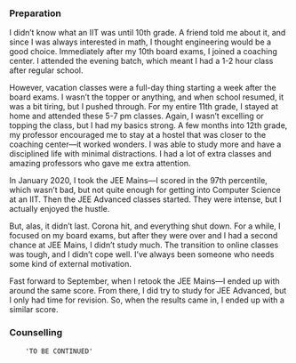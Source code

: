 ### Preparation

I didn’t know what an IIT was until 10th grade. A friend told me about it, and since I was always interested in math, I thought engineering would be a good choice. Immediately after my 10th board exams, I joined a coaching center. I attended the evening batch, which meant I had a 1-2 hour class after regular school.


However, vacation classes were a full-day thing starting a week after the board exams. I wasn’t the topper or anything, and when school resumed, it was a bit tiring, but I pushed through. For my entire 11th grade, I stayed at home and attended these 5-7 pm classes. Again, I wasn’t excelling or topping the class, but I had my basics strong. A few months into 12th grade, my professor encouraged me to stay at a hostel that was closer to the coaching center—it worked wonders. I was able to study more and have a disciplined life with minimal distractions. I had a lot of extra classes and amazing professors who gave me extra attention.

In January 2020, I took the JEE Mains—I scored in the 97th percentile, which wasn’t bad, but not quite enough for getting into Computer Science at an IIT. Then the JEE Advanced classes started. They were intense, but I actually enjoyed the hustle.


But, alas, it didn’t last. Corona hit, and everything shut down. For a while, I focused on my board exams, but after they were over and I had a second chance at JEE Mains, I didn’t study much. The transition to online classes was tough, and I didn’t cope well. I’ve always been someone who needs some kind of external motivation.


Fast forward to September, when I retook the JEE Mains—I ended up with around the same score. From there, I did try to study for JEE Advanced, but I only had time for revision. So, when the results came in, I ended up with a similar score.


### Counselling

        'TO BE CONTINUED'

